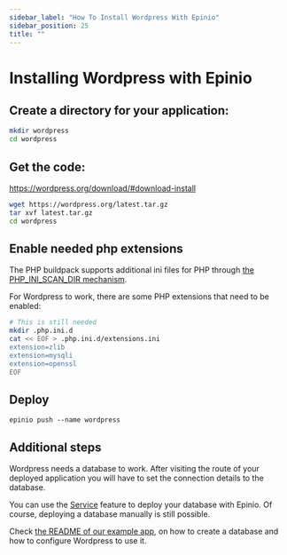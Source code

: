 ```yaml
---
sidebar_label: "How To Install Wordpress With Epinio"
sidebar_position: 25
title: ""
---
```


# Installing Wordpress with Epinio

## Create a directory for your application:

```bash
mkdir wordpress
cd wordpress
```

## Get the code:

https://wordpress.org/download/#download-install

```bash
wget https://wordpress.org/latest.tar.gz
tar xvf latest.tar.gz
cd wordpress
```

## Enable needed php extensions

The PHP buildpack supports additional ini files for PHP through
[the PHP_INI_SCAN_DIR mechanism](https://paketo.io/docs/howto/php/#configure-php-with-a-custom-ini-file).

For Wordpress to work, there are some PHP extensions that need to be enabled:

```bash
# This is still needed
mkdir .php.ini.d
cat << EOF > .php.ini.d/extensions.ini
extension=zlib
extension=mysqli
extension=openssl
EOF
```

## Deploy

```
epinio push --name wordpress
```

## Additional steps

Wordpress needs a database to work. After visiting the route of your deployed
application you will have to set the connection details to the database.

You can use the [Service](../references/services.md) feature to deploy your database with Epinio.
Of course, deploying a database manually is still possible.

Check [the README of our example app](https://github.com/epinio/example-wordpress#step-4---create-a-database-for-wordpress),
on how to create a database and how to configure Wordpress to use it.
